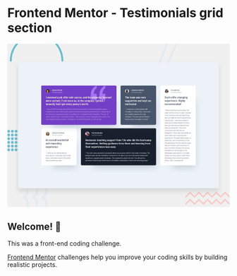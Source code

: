 # Frontend Mentor - Testimonials grid section

![Design preview for the Testimonials grid section coding challenge](./design/desktop-preview.jpg)

## Welcome! 👋

This was a front-end coding challenge.

[Frontend Mentor](https://www.frontendmentor.io) challenges help you improve your coding skills by building realistic projects.



